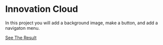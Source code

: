 # Innovation Cloud

In this project you will add a background image, make a button, and add a navigaton menu.





[See The Result](https://denishromenko.gitbooks.io/codeacademy_doc/content/html_css_projects/innovation_cloud.html)